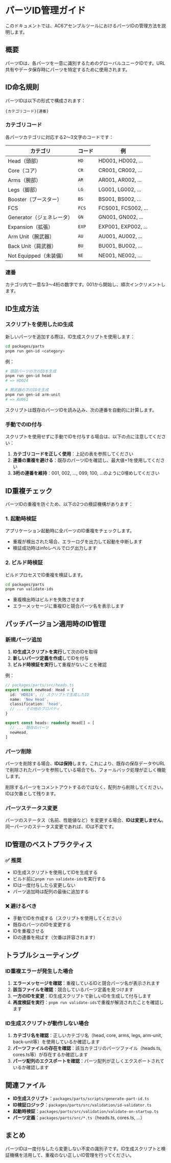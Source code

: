 # パーツID管理ガイド

このドキュメントでは、AC6アセンブルツールにおけるパーツIDの管理方法を説明します。

## 概要

パーツIDは、各パーツを一意に識別するためのグローバルユニークIDです。URL共有やデータ保存時にパーツを特定するために使用されます。

## ID命名規則

パーツIDは以下の形式で構成されます：

```
{カテゴリコード}{連番}
```

### カテゴリコード

各パーツカテゴリに対応する2〜3文字のコードです：

| カテゴリ | コード | 例 |
|---------|--------|-----|
| Head（頭部） | `HD` | HD001, HD002, ... |
| Core（コア） | `CR` | CR001, CR002, ... |
| Arms（腕部） | `AR` | AR001, AR002, ... |
| Legs（脚部） | `LG` | LG001, LG002, ... |
| Booster（ブースター） | `BS` | BS001, BS002, ... |
| FCS | `FCS` | FCS001, FCS002, ... |
| Generator（ジェネレータ） | `GN` | GN001, GN002, ... |
| Expansion（拡張） | `EXP` | EXP001, EXP002, ... |
| Arm Unit（腕武器） | `AU` | AU001, AU002, ... |
| Back Unit（肩武器） | `BU` | BU001, BU002, ... |
| Not Equipped（未装備） | `NE` | NE001, NE002, ... |

### 連番

カテゴリ内で一意な3〜4桁の数字です。001から開始し、順次インクリメントします。

## ID生成方法

### スクリプトを使用したID生成

新しいパーツを追加する際は、ID生成スクリプトを使用します：

```bash
cd packages/parts
pnpm run gen-id <category>
```

例：
```bash
# 頭部パーツの次のIDを生成
pnpm run gen-id head
# => HD024

# 腕武器の次のIDを生成
pnpm run gen-id arm-unit
# => AU061
```

スクリプトは既存のパーツIDを読み込み、次の連番を自動的に計算します。

### 手動でのID付与

スクリプトを使用せずに手動でIDを付与する場合は、以下の点に注意してください：

1. **カテゴリコードを正しく使用**：上記の表を参照してください
2. **連番の重複を避ける**：既存のパーツIDを確認し、最大値+1を使用してください
3. **3桁の連番を維持**：001, 002, ..., 099, 100, ...のように0埋めしてください

## ID重複チェック

パーツIDの重複を防ぐため、以下の2つの検証機構があります：

### 1. 起動時検証

アプリケーション起動時に全パーツのID重複をチェックします。

- 重複が検出された場合、エラーログを出力して起動を中断します
- 検証成功時はinfoレベルでログ出力します

### 2. ビルド時検証

ビルドプロセスでID重複を検証します。

```bash
cd packages/parts
pnpm run validate-ids
```

- 重複検出時はビルドを失敗させます
- エラーメッセージに重複IDと競合パーツ名を表示します

## パッチバージョン適用時のID管理

### 新規パーツ追加

1. **ID生成スクリプトを実行**して次のIDを取得
2. **新しいパーツ定義を作成**してIDを付与
3. **ビルド時検証を実行**して重複がないことを確認

例：
```typescript
// packages/parts/src/heads.ts
export const newHead: Head = {
  id: 'HD024', // スクリプトで生成したID
  name: 'New Head',
  classification: 'head',
  // ... その他のプロパティ
}

export const heads: readonly Head[] = [
  // ... 既存のパーツ
  newHead,
]
```

### パーツ削除

パーツを削除する場合、**IDは保持**します。これにより、既存の保存データやURLで削除されたパーツを参照している場合でも、フォールバック処理が正しく機能します。

削除するパーツをコメントアウトするのではなく、配列から削除してください。IDは欠番として残ります。

### パーツステータス変更

パーツのステータス（名前、性能値など）を変更する場合、**IDは変更しません**。同一パーツのステータス変更であれば、IDは不変です。

## ID管理のベストプラクティス

### ✅ 推奨

- ID生成スクリプトを使用してIDを生成する
- ビルド前に`pnpm run validate-ids`を実行する
- IDは一度付与したら変更しない
- パーツ追加時は配列の最後に追加する

### ❌ 避けるべき

- 手動でIDを作成する（スクリプトを使用してください）
- 既存のパーツのIDを変更する
- IDを重複させる
- IDの連番を飛ばす（欠番は許容されます）

## トラブルシューティング

### ID重複エラーが発生した場合

1. **エラーメッセージを確認**：重複しているIDと競合パーツ名が表示されます
2. **該当ファイルを確認**：競合しているパーツ定義を見つけます
3. **一方のIDを変更**：ID生成スクリプトで新しいIDを生成して付与します
4. **再度検証を実行**：`pnpm run validate-ids`で重複が解消されたことを確認します

### ID生成スクリプトが動作しない場合

1. **カテゴリ名を確認**：正しいカテゴリ名（head, core, arms, legs, arm-unit, back-unit等）を使用しているか確認します
2. **パーツファイルの存在を確認**：該当カテゴリのパーツファイル（heads.ts, cores.ts等）が存在するか確認します
3. **パーツ配列のエクスポートを確認**：パーツ配列が正しくエクスポートされているか確認します

## 関連ファイル

- **ID生成スクリプト**：`packages/parts/scripts/generate-part-id.ts`
- **ID検証ロジック**：`packages/parts/src/validation/id-validator.ts`
- **起動時検証**：`packages/parts/src/validation/validate-on-startup.ts`
- **パーツ定義**：`packages/parts/src/*.ts`（heads.ts, cores.ts, ...）

## まとめ

パーツIDは一度付与したら変更しない不変の識別子です。ID生成スクリプトと検証機構を活用して、重複のない正しいID管理を行ってください。
